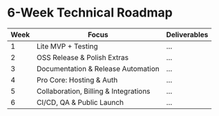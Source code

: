 # 6-Week Technical Roadmap

| Week | Focus                                 | Deliverables |
|------|---------------------------------------|--------------|
| 1    | Lite MVP + Testing                    | …            |
| 2    | OSS Release & Polish Extras           | …            |
| 3    | Documentation & Release Automation    | …            |
| 4    | Pro Core: Hosting & Auth              | …            |
| 5    | Collaboration, Billing & Integrations | …            |
| 6    | CI/CD, QA & Public Launch             | …            |

